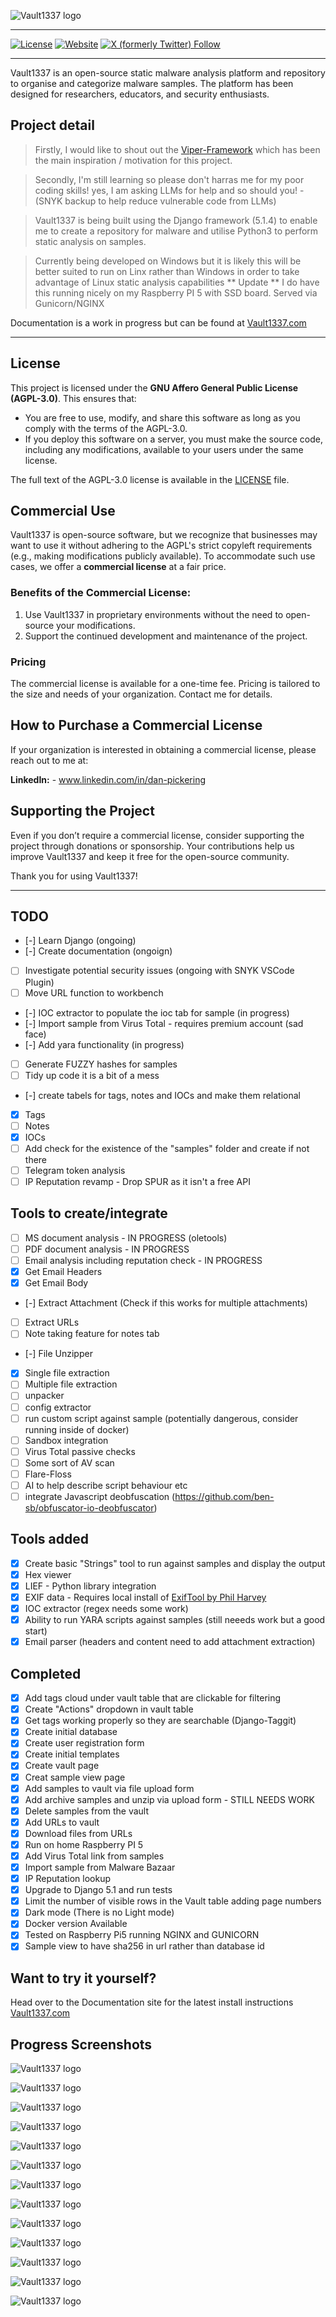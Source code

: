 ![Vault1337 logo](/vault/static/images/logos/png/logo-no-background.png "Vault1337 Logo")

---

[![License](https://img.shields.io/badge/AGPL-3.0--Clause-blue.svg)](https://github.com/DanDreadless/Vault1337/blob/main/LICENSE) [![Website](https://img.shields.io/website?url=https%3A%2F%2Fwww.vault1337.com%2F&label=Vault1337&link=https%3A%2F%2Fwww.vault1337.com%2F)](https://www.vault1337.com/)
 [![X (formerly Twitter) Follow](https://img.shields.io/twitter/follow/DanDreadless?link=https%3A%2F%2Fx.com%2FDanDreadless)](https://x.com/DanDreadless)

---

Vault1337 is an open-source static malware analysis platform and repository to organise and categorize malware samples. The platform has been designed for researchers, educators, and security enthusiasts.

## Project detail
> Firstly, I would like to shout out the [Viper-Framework](https://github.com/viper-framework) which has been the main inspiration /  motivation for this project.

> Secondly, I'm still learning so please don't harras me for my poor coding skills! yes, I am asking LLMs for help and so should you! - (SNYK backup to help reduce vulnerable code from LLMs)

> Vault1337 is being built using the Django framework (5.1.4) to enable me to create a repository for malware and utilise Python3 to perform static analysis on samples.

> Currently being developed on Windows but it is likely this will be better suited to run on Linx rather than Windows in order to take advantage of Linux static analysis capabilities
>  ** Update ** I do have this running nicely on my Raspberry PI 5 with SSD board. Served via Gunicorn/NGINX

Documentation is a work in progress but can be found at [Vault1337.com](https://www.vault1337.com)

---

## License

This project is licensed under the **GNU Affero General Public License (AGPL-3.0)**. This ensures that:
- You are free to use, modify, and share this software as long as you comply with the terms of the AGPL-3.0.
- If you deploy this software on a server, you must make the source code, including any modifications, available to your users under the same license.

The full text of the AGPL-3.0 license is available in the [LICENSE](LICENSE) file.

## Commercial Use

Vault1337 is open-source software, but we recognize that businesses may want to use it without adhering to the AGPL's strict copyleft requirements (e.g., making modifications publicly available). To accommodate such use cases, we offer a **commercial license** at a fair price.

### Benefits of the Commercial License:
1. Use Vault1337 in proprietary environments without the need to open-source your modifications.
2. Support the continued development and maintenance of the project.

### Pricing
The commercial license is available for a one-time fee. Pricing is tailored to the size and needs of your organization. Contact me for details.

## How to Purchase a Commercial License
If your organization is interested in obtaining a commercial license, please reach out to me at:

**LinkedIn:** - www.linkedin.com/in/dan-pickering

## Supporting the Project
Even if you don’t require a commercial license, consider supporting the project through donations or sponsorship. Your contributions help us improve Vault1337 and keep it free for the open-source community.

Thank you for using Vault1337!

---

## TODO

- [-] Learn Django (ongoing)
- [-] Create documentation (ongoign)
- [ ] Investigate potential security issues (ongoing with SNYK VSCode Plugin)
- [ ] Move URL function to workbench
- [-] IOC extractor to populate the ioc tab for sample (in progress)
- [-] Import sample from Virus Total - requires premium account (sad face)
- [-] Add yara functionality (in progress)
- [ ] Generate FUZZY hashes for samples
- [ ] Tidy up code it is a bit of a mess
- [-] create tabels for tags, notes and IOCs and make them relational
 - [x] Tags
 - [ ] Notes
 - [x] IOCs
- [ ] Add check for the existence of the "samples" folder and create if not there
- [ ] Telegram token analysis
- [ ] IP Reputation revamp - Drop SPUR as it isn't a free API

## Tools to create/integrate

- [ ] MS document analysis - IN PROGRESS (oletools)
- [ ] PDF document analysis - IN PROGRESS
- [ ] Email analysis including reputation check - IN PROGRESS
 - [x] Get Email Headers
 - [x] Get Email Body
 - [-] Extract Attachment (Check if this works for multiple attachments)
 - [ ] Extract URLs
- [ ] Note taking feature for notes tab
- [-] File Unzipper
 - [x] Single file extraction
 - [ ] Multiple file extraction
- [ ] unpacker
- [ ] config extractor
- [ ] run custom script against sample (potentially dangerous, consider running inside of docker)
- [ ] Sandbox integration
- [ ] Virus Total passive checks
- [ ] Some sort of AV scan
- [ ] Flare-Floss
- [ ] AI to help describe script behaviour etc
- [ ] integrate Javascript deobfuscation (https://github.com/ben-sb/obfuscator-io-deobfuscator)

## Tools added 

- [x] Create basic "Strings" tool to run against samples and display the output
- [x] Hex viewer
- [x] LIEF - Python library integration
- [x] EXIF data - Requires local install of [ExifTool by Phil Harvey](https://exiftool.org/)
- [x] IOC extractor (regex needs some work)
- [x] Ability to run YARA scripts against samples (still neeeds work but a good start)
- [x] Email parser (headers and content need to add attachment extraction) 

##  Completed

- [x] Add tags cloud under vault table that are clickable for filtering
- [x] Create "Actions" dropdown in vault table
- [x] Get tags working properly so they are searchable (Django-Taggit)
- [x] Create initial database
- [x] Create user registration form
- [x] Create initial templates
- [x] Create vault page
- [x] Creat sample view page
- [x] Add samples to vault via file upload form
- [x] Add archive samples and unzip via upload form - STILL NEEDS WORK
- [x] Delete samples from the vault
- [x] Add URLs to vault
- [X] Download files from URLs
- [x] Run on home Raspberry PI 5
- [x] Add Virus Total link from samples
- [x] Import sample from Malware Bazaar
- [x] IP Reputation lookup
- [x] Upgrade to Django 5.1 and run tests
- [x] Limit the number of visible rows in the Vault table adding page numbers
- [x] Dark mode (There is no Light mode)
- [x] Docker version Available
- [x] Tested on Raspberry Pi5 running NGINX and GUNICORN
- [x] Sample view to have sha256 in url rather than database id

## Want to try it yourself?

Head over to the Documentation site for the latest install instructions [Vault1337.com](https://www.vault1337.com)

## Progress Screenshots

![Vault1337 logo](/vault/static/images/screenshots/Home_Screen_loggedIn.png "Home Screen Logged In")

![Vault1337 logo](/vault/static/images/screenshots/Vault.png "Vault")

![Vault1337 logo](/vault/static/images/screenshots/Sample_View.png "Sample View")

![Vault1337 logo](/vault/static/images/screenshots/Tool_list.png "List Of Tools Available")

![Vault1337 logo](/vault/static/images/screenshots/Tool_View_Strings.png "Strings Tool In Use")

![Vault1337 logo](/vault/static/images/screenshots/Tool_View_LIEF.png "LIEF parser Tool In Use")

![Vault1337 logo](/vault/static/images/screenshots/Tool_View_EIOC.png "IOC Extractor Tool In Use")

![Vault1337 logo](/vault/static/images/screenshots/Sample_IOCs.png "View Of Extracted IOCs For Sample")

![Vault1337 logo](/vault/static/images/screenshots/IOCs.png "Full IOC Table")

![Vault1337 logo](/vault/static/images/screenshots/create_yara.png "Yara")

![Vault1337 logo](/vault/static/images/screenshots/ip_rep_1.png "IP Reputation")

![Vault1337 logo](/vault/static/images/screenshots/ip_rep_2.png "IP Reputation")

![Vault1337 logo](/vault/static/images/screenshots/Manage_Keys.png "Manage API Keys")
